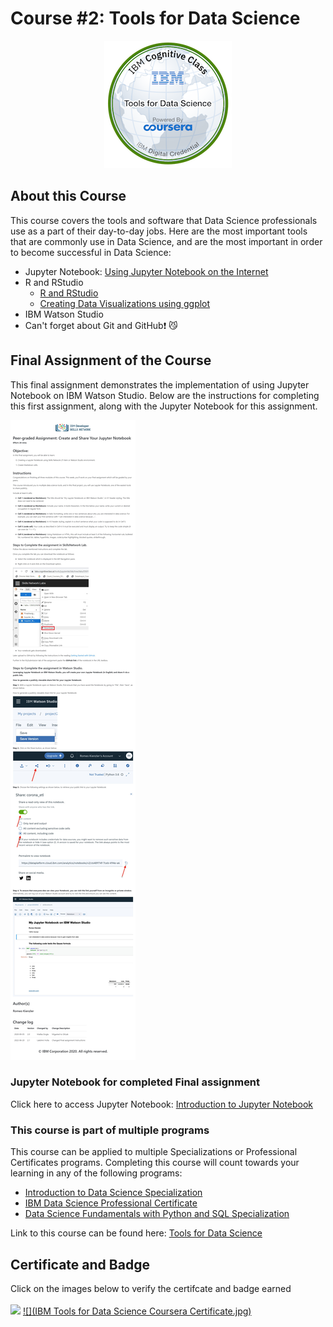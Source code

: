# Course #2: Tools for Data Science

<p align="center">
<img src = "https://github.com/collinbashore/IBM-Data-Science-Professional-Certificate/blob/main/02%20-%20Tools%20for%20Data%20Science/tools-for-data-science.png">
</p>

## About this Course

This course covers the tools and software that Data Science professionals use as a part of their day-to-day jobs. Here are the most important tools that are commonly use in Data Science, and are the most important in order to become successful in Data Science:

- Jupyter Notebook: [Using Jupyter Notebook on the Internet](https://github.com/collinbashore/IBM-Data-Science-Professional-Certificate/blob/main/02%20-%20Tools%20for%20Data%20Science/Jupyter%20Notebook%20on%20the%20Internet.jpg)
- R and RStudio
  - [R and RStudio](https://github.com/collinbashore/IBM-Data-Science-Professional-Certificate/blob/main/02%20-%20Tools%20for%20Data%20Science/R%20and%20RStudio.jpg)
  - [Creating Data Visualizations using ggplot](https://github.com/collinbashore/IBM-Data-Science-Professional-Certificate/blob/main/02%20-%20Tools%20for%20Data%20Science/Creating%20Data%20Visualizations%20using%20ggplot.jpg)
- IBM Watson Studio
- Can't forget about Git and GitHub&#10071; &#x1F63C;

## Final Assignment of the Course

This final assignment demonstrates the implementation of using Jupyter Notebook on IBM Watson Studio. Below are the instructions for completing this first assignment, along with the Jupyter Notebook for this assignment.

![Instructions for Final Assignment](https://github.com/collinbashore/IBM-Data-Science-Professional-Certificate/blob/main/02%20-%20Tools%20for%20Data%20Science/Instructions%20for%20Final%20Assignment%20-%20Intro%20to%20Jupyter%20Notebook%20on%20IBM%20Watson%20Studio.jpg)

### Jupyter Notebook for completed Final assignment

Click here to access Jupyter Notebook: [Introduction to Jupyter Notebook](https://github.com/collinbashore/IBM-Data-Science-Professional-Certificate/blob/main/02%20-%20Tools%20for%20Data%20Science/Introduction%20to%20Jupyter%20Notebook.ipynb)

### This course is part of multiple programs
This course can be applied to multiple Specializations or Professional Certificates programs. Completing this course will count towards your learning in any of the following programs:
- [Introduction to Data Science Specialization](https://www.coursera.org/specializations/introduction-data-science)
- [IBM Data Science Professional Certificate](https://www.coursera.org/specializations/ibm-data-science)
- [Data Science Fundamentals with Python and SQL Specialization](https://www.coursera.org/specializations/data-science-fundamentals-python-sql)

Link to this course can be found here: [Tools for Data Science](https://www.coursera.org/learn/open-source-tools-for-data-science?specialization=ibm-data-science)
## Certificate and Badge
Click on the images below to verify the certifcate and badge earned<br><br>
[![](https://github.com/collinbashore/IBM-Data-Science-Professional-Certification/blob/main/02%20-%20Tools%20for%20Data%20Science/tools-for-data-science.png)](https://www.credly.com/badges/c932f612-f719-488c-ba2a-acb4f3710db5/public_url)
[![](IBM Tools for Data Science Coursera Certificate.jpg)](https://coursera.org/verify/85ZWHENXKUKS)